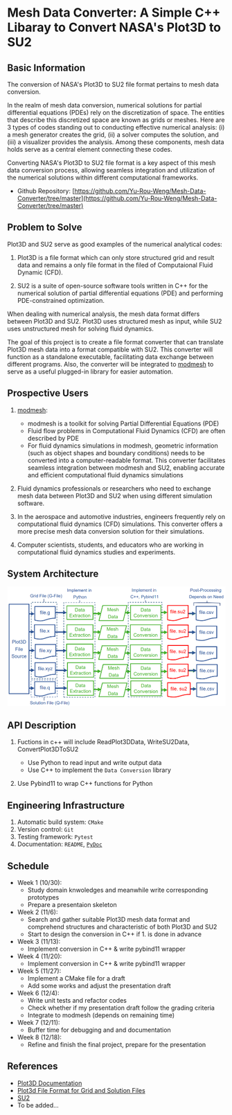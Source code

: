 # Mesh Data Converter: A Simple C++ Libaray to Convert NASA's Plot3D to SU2


## Basic Information

The conversion of NASA's Plot3D to SU2 file format pertains to mesh data conversion.

In the realm of mesh data conversion, numerical solutions for partial differential
equations (PDEs) rely on the discretization of space. The entities that describe this
discretized space are known as grids or meshes.  Here are 3 types of codes standing out 
to conducting effective numerical analysis: (i) a mesh generator creates the grid, (ii) 
a solver computes the solution, and (iii) a visualizer provides the analysis. Among these 
components, mesh data holds serve as a central element connecting these codes.

Converting NASA's Plot3D to SU2 file format is a key aspect of this mesh data conversion 
process, allowing seamless integration and utilization of the numerical solutions within 
different computational frameworks.

* Github Repository: [https://github.com/Yu-Rou-Weng/Mesh-Data-Converter/tree/master](https://github.com/Yu-Rou-Weng/Mesh-Data-Converter/tree/master)

## Problem to Solve

Plot3D and SU2 serve as good examples of the numerical analytical codes:

1. Plot3D is a file format which can only store structured grid and result data and 
  remains a only file format in the filed of Computaional Fluid Dynamic (CFD).

2. SU2 is a suite of open-source software tools written in C++ for the numerical solution 
  of partial differential equations (PDE) and performing PDE-constrained optimization.

When dealing with numerical analysis, the mesh data format differs between Plot3D and SU2. 
Plot3D uses structured mesh as input, while SU2 uses unstructured mesh for solving fluid dynamics.

The goal of this project is to create a file format converter that can translate Plot3D mesh data 
into a format compatible with SU2. This converter will function as a standalone executable, facilitating data exchange between different programs. Also, the converter will be integrated to [modmesh](https://github.com/solvcon/modmesh) to serve as a useful plugged-in library for easier automation.

## Prospective Users

1. [modmesh](https://github.com/solvcon/modmesh):  
     - modmesh is a toolkit for solving Partial Differential Equations (PDE)  
     - Fluid flow problems in Computational Fluid Dynamics (CFD) are often   
     described by PDE
     - For fluid dynamics simulations in modmesh, geometric information (such as object shapes and boundary conditions) needs to be converted into a computer-readable format. This converter facilitates seamless integration between modmesh and SU2, enabling accurate and efficient computational fluid dynamics simulations

2. Fluid dynamics professionals or researchers who need to exchange mesh data between Plot3D and SU2 when using different simulation software.

3. In the aerospace and automotive industries, engineers frequently rely on computational fluid dynamics (CFD) simulations. This converter offers a more precise mesh data conversion solution 
for their simulations.

4. Computer scientists, students, and educators who are working in computational fluid dynamics studies and experiments.

## System Architecture

![image](https://github.com/Yu-Rou-Weng/nsdhw_23au/blob/Yu-Rou-Weng-Proposal-Submission/project/Yu-Rou-Weng/image/ConceptFlowChart.png)

## API Description

1. Fuctions in c++ will include ReadPlot3DData, WriteSU2Data, ConvertPlot3DToSU2
   - Use Python to read input and write output data
   - Use C++ to implement the `Data Conversion` library

2. Use Pybind11 to wrap C++ functions for Python

## Engineering Infrastructure

1. Automatic build system: `CMake`
2. Version control: `Git`
3. Testing framework: `Pytest`
4. Documentation: `README`, [`PyDoc`](https://marketplace.visualstudio.com/items?itemName=njpwerner.autodocstring)

## Schedule

* Week 1 (10/30):  
     - Study domain knwoledges and meanwhile write corresponding prototypes
     - Prepare a presentaion skeleton  
* Week 2 (11/6):  
     - Search and gather suitable Plot3D mesh data format and comprehend structures and characteristic of both Plot3D and SU2  
     - Start to design the conversion in C++ if 1. is done in advance
* Week 3 (11/13):  
     - Implement conversion in C++ & write pybind11 wrapper
* Week 4 (11/20):  
     - Implement conversion in C++ & write pybind11 wrapper
* Week 5 (11/27):  
     - Implement a CMake file for a draft  
     - Add some works and adjust the presentation draft
* Week 6 (12/4):  
     - Write unit tests and refactor codes  
     - Check whether if my presentation draft follow the grading criteria  
     - Integrate to modmesh (depends on remaining time)
* Week 7 (12/11):  
     - Buffer time for debugging and and documentation
* Week 8 (12/18):  
     - Refine and finish the final project, prepare for the presentation

## References

- [Plot3D Documentation](https://nasa.github.io/Plot3D_utilities/_build/html/)
- [Plot3d File Format for Grid and Solution Files](https://www.grc.nasa.gov/www/wind/valid/plot3d.html)
- [SU2](https://su2code.github.io/)
- To be added…


